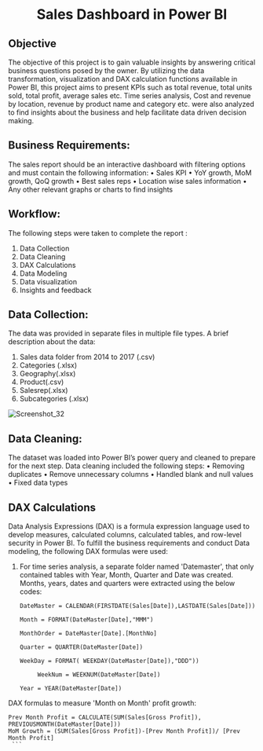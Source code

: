 # <p align="center">Sales Dashboard in Power BI</p>

## Objective
The objective of this project is to gain valuable insights by answering critical business questions posed by the owner. By utilizing the data transformation, visualization and DAX calculation functions available in Power BI, this project aims to present KPIs such as total revenue, total units sold, total profit, average sales etc. Time series analysis, Cost and revenue by location, revenue by product name and category etc. were also analyzed to find insights about the business and help facilitate data driven decision making.

## Business Requirements:
The sales report should be an interactive dashboard with filtering options and must contain the following information:
•	Sales KPI
•	YoY growth, MoM growth, QoQ growth
•	Best sales reps
•	Location wise sales information
•	Any other relevant graphs or charts to find insights

## Workflow:
The following steps were taken to complete the report :
1.	Data Collection
2.	Data Cleaning 
3.	DAX Calculations
4.	Data Modeling
5.	Data visualization
6.	Insights and feedback

  ## Data Collection:
The data was provided in separate files in multiple file types. A brief description about the data:
1.	Sales data folder from 2014 to 2017 (.csv)
2.	Categories (.xlsx)
3.	Geography(.xlsx)
4.	Product(.csv)
5.	Salesrep(.xlsx)
6.	Subcategories (.xlsx)

![Screenshot_32](https://github.com/Rantu7/Sales-Dashboard-in-Power-BI/assets/167998182/67a871e6-91a1-4533-8bed-533444d5b081)

## Data Cleaning:
The dataset was loaded into Power BI’s power query and cleaned to prepare for the next step. Data cleaning included the following steps:
•	Removing duplicates
•	Remove unnecessary columns
•	Handled blank and null values
•	Fixed data types 

## DAX Calculations
Data Analysis Expressions (DAX) is a formula expression language used to develop measures, calculated columns, calculated tables, and row-level security in Power BI. To fulfill the business requirements and conduct Data modeling, the following DAX formulas were used:
1. For time series analysis, a separate folder named 'Datemaster', that only contained tables with Year, Month, Quarter and Date was created. Months, years, dates and quarters were extracted using the below codes:
 
   ```dax
   DateMaster = CALENDAR(FIRSTDATE(Sales[Date]),LASTDATE(Sales[Date]))
    ```
   
     ```dax
   Month = FORMAT(DateMaster[Date],"MMM")
    ```
     
   ```dax
   MonthOrder = DateMaster[Date].[MonthNo]
    ```
   
   ```dax
   Quarter = QUARTER(DateMaster[Date])
    ```
    
    ```dax
   WeekDay = FORMAT( WEEKDAY(DateMaster[Date]),"DDD"))
    ```
    
   ```dax
        WeekNum = WEEKNUM(DateMaster[Date])
    ``` 
    
    ```dax
    Year = YEAR(DateMaster[Date])
    ```

DAX formulas to measure 'Month on Month' profit growth:
       
   ```dax
Prev Month Profit = CALCULATE(SUM(Sales[Gross Profit]), PREVIOUSMONTH(DateMaster[Date]))
MoM Growth = (SUM(Sales[Gross Profit])-[Prev Month Profit])/ [Prev Month Profit]
    ```


